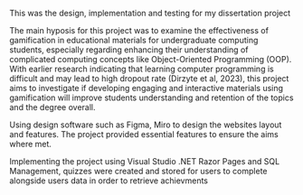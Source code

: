 This was the design, implementation and testing for my dissertation project

The main hyposis for this project was to​ examine the effectiveness of gamification in educational materials for undergraduate computing students, especially regarding enhancing their understanding of complicated computing concepts like Object-Oriented Programming (OOP). 
With earlier research indicating that learning computer programming is difficult and may lead to high dropout rate (Dirzyte et al, 2023), this project aims to investigate if developing engaging and interactive materials using gamification will improve students understanding and retention of the topics and the degree overall. 

Using design software such as Figma, Miro to design the websites layout and features. The project provided essential features to ensure the aims where met.

Implementing the project using Visual Studio .NET Razor Pages and SQL Management, quizzes were created and stored for users to complete alongside users data in order to retrieve achievments
